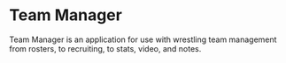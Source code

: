 # Team Manager
Team Manager is an application for use with wrestling team management from rosters, to recruiting, to stats, video, and notes.
